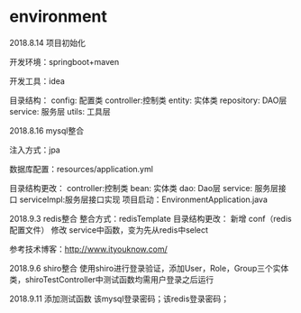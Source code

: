 # environment
2018.8.14 项目初始化

开发环境：springboot+maven  

开发工具：idea

目录结构：
    config: 配置类
    controller:控制类
    entity: 实体类
    repository: DAO层
    service: 服务层
    utils: 工具层

2018.8.16 mysql整合

注入方式：jpa

数据库配置：resources/application.yml

目录结构更改：
    controller:控制类
    bean: 实体类
    dao: Dao层
    service: 服务层接口
    serviceImpl:服务层接口实现
项目启动：EnvironmentApplication.java

2018.9.3 redis整合
整合方式：redisTemplate
目录结构更改：
    新增 conf（redis配置文件）
    修改 service中函数，变为先从redis中select

参考技术博客：http://www.ityouknow.com/


2018.9.6 shiro整合
使用shiro进行登录验证，添加User，Role，Group三个实体类，shiroTestController中测试函数均需用户登录之后运行

2018.9.11 添加测试函数
该mysql登录密码；该redis登录密码；

